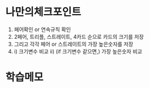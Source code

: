 # 나만의체크포인트

1. 페어확인 or 연속규칙 확인
2. 2페어, 트리플, 스트레이트, 4카드 순으로 카드의 크기를 저장
3. 그리고 각각 페어 or 스트레이트의 가장 높은숫자를 저장
4. i) 크기변수 비교  ii) (if 크기변수 같으면,) 가장 높은숫자 비교

# 학습메모
